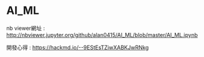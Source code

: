 # AI_ML
nb viewer網址 : http://nbviewer.jupyter.org/github/alan0415/AI_ML/blob/master/AI_ML.ipynb


開發心得 : https://hackmd.io/--9EStEsTZiwXABKJwRNkg
